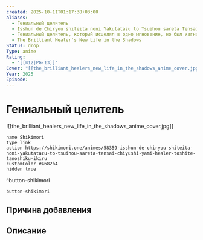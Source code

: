 ```yaml
---
created: 2025-10-11T01:17:38+03:00
aliases:
  - Гениальный целитель
  - Isshun de Chiryou shiteita noni Yakutatazu to Tsuihou sareta Tensai Chiyushi, Yami Healer toshite Tanoshiku Ikiru
  - Гениальный целитель, который исцелял в одно мгновение, но был изгнан как бесполезный, теперь наслаждается жизнью в качестве тёмного целителя
  - The Brilliant Healer's New Life in the Shadows
Status: drop
Type: anime
Rating:
  - "[[®️12|PG-13]]"
Cover: "[[the_brilliant_healers_new_life_in_the_shadows_anime_cover.jpg]]"
Year: 2025
Episode:
---
```


# Гениальный целитель

![[the_brilliant_healers_new_life_in_the_shadows_anime_cover.jpg]]



```button
name Shikimori
type link
action https://shikimori.one/animes/58359-isshun-de-chiryou-shiteita-noni-yakutatazu-to-tsuihou-sareta-tensai-chiyushi-yami-healer-toshite-tanoshiku-ikiru
customColor #4682b4
hidden true
```
^button-shikimori





`button-shikimori`

## Причина добавления




## Описание


